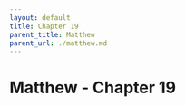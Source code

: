 ```yaml
---
layout: default
title: Chapter 19
parent_title: Matthew
parent_url: ./matthew.md
---
```


# Matthew - Chapter 19

